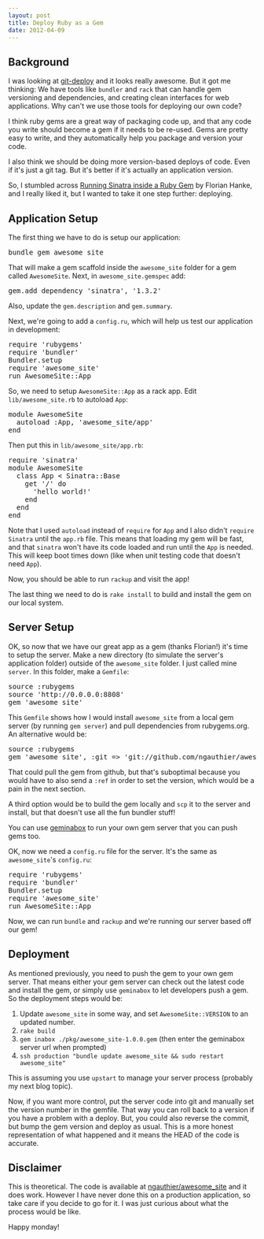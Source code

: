 ```yaml
---
layout: post
title: Deploy Ruby as a Gem
date: 2012-04-09
---
```


## Background

I was looking at [git-deploy](https://github.com/mislav/git-deploy) and it looks really awesome. But it got me thinking: We have tools like `bundler` and `rack` that can handle gem versioning and dependencies, and creating clean interfaces for web applications. Why can't we use those tools for deploying our own code?

I think ruby gems are a great way of packaging code up, and that any code you write should become a gem if it needs to be re-used. Gems are pretty easy to write, and they automatically help you package and version your code.

I also think we should be doing more version-based deploys of code. Even if it's just a git tag. But it's better if it's actually an application version.

So, I stumbled across [Running Sinatra inside a Ruby Gem](http://florianhanke.com/blog/2011/02/02/running-sinatra-inside-a-gem.html) by Florian Hanke, and I really liked it, but I wanted to take it one step further: deploying.

## Application Setup

The first thing we have to do is setup our application:

<pre class='prettyprint'>
bundle gem awesome_site
</pre>

That will make a gem scaffold inside the `awesome_site` folder for a gem called `AwesomeSite`. Next, in `awesome_site.gemspec` add:


<pre class='prettyprint'>
gem.add_dependency 'sinatra', '1.3.2'
</pre>

Also, update the `gem.description` and `gem.summary`.

Next, we're going to add a `config.ru`, which will help us test our application in development:

<pre class='prettyprint'>
require 'rubygems'
require 'bundler'
Bundler.setup
require 'awesome_site'
run AwesomeSite::App
</pre>

So, we need to setup `AwesomeSite::App` as a rack app. Edit `lib/awesome_site.rb` to autoload `App`:

<pre class='prettyprint'>
module AwesomeSite
  autoload :App, 'awesome_site/app'
end
</pre>

Then put this in `lib/awesome_site/app.rb`:


<pre class='prettyprint'>
require 'sinatra'
module AwesomeSite
  class App < Sinatra::Base
    get '/' do
      'hello world!'
    end
  end
end
</pre>

Note that I used `autoload` instead of `require` for `App` and I also didn't `require` `Sinatra` until the `app.rb` file. This means that loading my gem will be fast, and that `sinatra` won't have its code loaded and run until the `App` is needed. This will keep boot times down (like when unit testing code that doesn't need `App`).

Now, you should be able to run `rackup` and visit the app!

The last thing we need to do is `rake install` to build and install the gem on our local system.

## Server Setup

OK, so now that we have our great app as a gem (thanks Florian!) it's time to setup the server. Make a new directory (to simulate the server's application folder) outside of the `awesome_site` folder. I just called mine `server`. In this folder, make a `Gemfile`:

<pre class='prettyprint'>
source :rubygems
source 'http://0.0.0.0:8808'
gem 'awesome_site'
</pre>

This `Gemfile` shows how I would install `awesome_site` from a local gem server (by running `gem server`) and pull dependencies from rubygems.org. An alternative would be:

<pre class='prettyprint'>
source :rubygems
gem 'awesome_site', :git => 'git://github.com/ngauthier/awesome_site.git'
</pre>

That could pull the gem from github, but that's suboptimal because you would have to also send a `:ref` in order to set the version, which would be a pain in the next section.

A third option would be to build the gem locally and `scp` it to the server and install, but that doesn't use all the fun bundler stuff!

You can use [geminabox](http://guides.rubygems.org/run-your-own-gem-server/) to run your own gem server that you can push gems too.


OK, now we need a `config.ru` file for the server. It's the same as `awesome_site`'s `config.ru`:

<pre class='prettyprint'>
require 'rubygems'
require 'bundler'
Bundler.setup
require 'awesome_site'
run AwesomeSite::App
</pre>

Now, we can run `bundle` and `rackup` and we're running our server based off our gem!

## Deployment

As mentioned previously, you need to push the gem to your own gem server. That means either your gem server can check out the latest code and install the gem, or simply use `geminabox` to let developers push a gem. So the deployment steps would be:

1. Update `awesome_site` in some way, and set `AwesomeSite::VERSION` to an updated number.
1. `rake build`
1. `gem inabox ./pkg/awesome_site-1.0.0.gem` (then enter the geminabox server url when prompted)
1. `ssh production "bundle update awesome_site && sudo restart awesome_site"`

This is assuming you use `upstart` to manage your server process (probably my next blog topic).

Now, if you want more control, put the server code into git and manually set the version number in the gemfile. That way you can roll back to a version if you have a problem with a deploy. But, you could also reverse the commit, but bump the gem version and deploy as usual. This is a more honest representation of what happened and it means the HEAD of the code is accurate.

## Disclaimer

This is theoretical. The code is available at [ngauthier/awesome_site](http://github.com/ngauthier/awesome_site) and it does work. However I have never done this on a production application, so take care if you decide to go for it. I was just curious about what the process would be like.

Happy monday!
